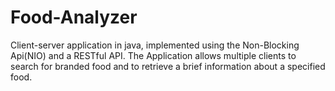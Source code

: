 # Food-Analyzer

Client-server application in java, implemented using the Non-Blocking Api(NIO) and a RESTful API.
The Application allows multiple clients to search for branded food and to retrieve a brief information about a specified food.
